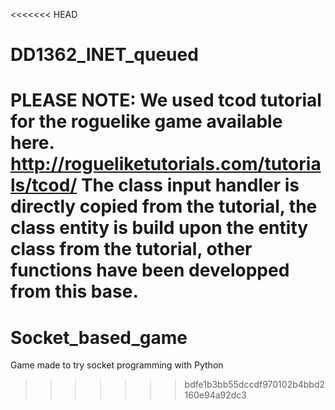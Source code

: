 <<<<<<< HEAD
# DD1362_INET_queued

PLEASE NOTE:
We used tcod tutorial for the roguelike game available here. http://rogueliketutorials.com/tutorials/tcod/
The class input handler is directly copied from the tutorial, the class entity is build upon the entity class from the tutorial, other functions have been developped from this base.
=======
# Socket_based_game
Game made to try socket programming with Python
>>>>>>> bdfe1b3bb55dccdf970102b4bbd2160e94a92dc3
